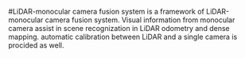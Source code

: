 #LiDAR-monocular camera fusion system
 is a framework of LiDAR-monocular camera fusion system. Visual information from monocular camera assist in scene recognization in LiDAR odometry and dense mapping.
automatic calibration between LiDAR and a single camera is procided as well.

